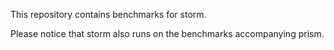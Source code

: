 This repository contains benchmarks for storm. 

Please notice that storm also runs on the benchmarks accompanying prism.



